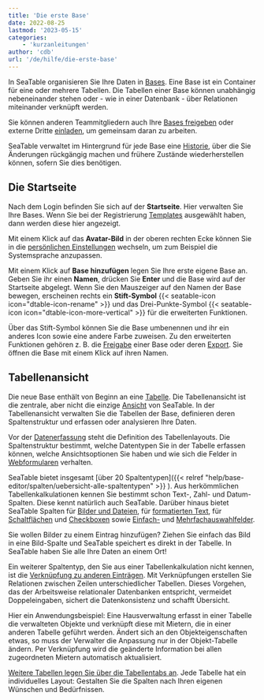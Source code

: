 ```yaml
---
title: 'Die erste Base'
date: 2022-08-25
lastmod: '2023-05-15'
categories:
    - 'kurzanleitungen'
author: 'cdb'
url: '/de/hilfe/die-erste-base'
---
```


In SeaTable organisieren Sie Ihre Daten in [Bases](https://seatable.io/docs/arbeiten-mit-bases/bases/). Eine Base ist ein Container für eine oder mehrere Tabellen. Die Tabellen einer Base können unabhängig nebeneinander stehen oder - wie in einer Datenbank - über Relationen miteinander verknüpft werden.

Sie können anderen Teammitgliedern auch Ihre [Bases freigeben](https://seatable.io/docs/freigaben/base-und-ansichtsfreigaben-im-ueberblick/) oder externe Dritte [einladen](https://seatable.io/docs/freigaben/unterschiede-zwischen-einladungs-links-und-externen-links/), um gemeinsam daran zu arbeiten.

SeaTable verwaltet im Hintergrund für jede Base eine [Historie](https://seatable.io/docs/historie-und-versionen/historie-und-logs/), über die Sie Änderungen rückgängig machen und frühere Zustände wiederherstellen können, sofern Sie dies benötigen.

## Die Startseite

Nach dem Login befinden Sie sich auf der **Startseite**. Hier verwalten Sie Ihre Bases. Wenn Sie bei der Registrierung [Templates](/docs/handbuch/templates/) ausgewählt haben, dann werden diese hier angezeigt.

Mit einem Klick auf das **Avatar-Bild** in der oberen rechten Ecke können Sie in die [persönlichen Einstellungen](https://seatable.io/docs/persoenliche-einstellungen/persoenliche-einstellungen/) wechseln, um zum Beispiel die Systemsprache anzupassen.

Mit einem Klick auf **Base hinzufügen** legen Sie Ihre erste eigene Base an. Geben Sie ihr einen **Namen**, drücken Sie **Enter** und die Base wird auf der Startseite abgelegt. Wenn Sie den Mauszeiger auf den Namen der Base bewegen, erscheinen rechts ein **Stift-Symbol** {{< seatable-icon icon="dtable-icon-rename" >}} und das Drei-Punkte-Symbol {{< seatable-icon icon="dtable-icon-more-vertical" >}} für die erweiterten Funktionen.

Über das Stift-Symbol können Sie die Base umbenennen und ihr ein anderes Icon sowie eine andere Farbe zuweisen. Zu den erweiterten Funktionen gehören z. B. die [Freigabe](https://seatable.io/docs/freigaben/base-und-ansichtsfreigaben-im-ueberblick/) einer Base oder deren [Export](https://seatable.io/docs/import-von-daten/datenimport-und-export/). Sie öffnen die Base mit einem Klick auf ihren Namen.

## Tabellenansicht

Die neue Base enthält von Beginn an eine [Tabelle](https://seatable.io/docs/seatable-nutzen/einfuehrung-in-die-arbeit-mit-bases-und-tabellen/). Die Tabellenansicht ist die zentrale, aber nicht die einzige [Ansicht](/docs/handbuch/datenmanagement/ansichten/) von SeaTable. In der Tabellenansicht verwalten Sie die Tabellen der Base, definieren deren Spaltenstruktur und erfassen oder analysieren Ihre Daten.

Vor der [Datenerfassung](https://seatable.io/docs/seatable-nutzen/datenerfassung/) steht die Definition des Tabellenlayouts. Die Spaltenstruktur bestimmt, welche Datentypen Sie in der Tabelle erfassen können, welche Ansichtsoptionen Sie haben und wie sich die Felder in [Webformularen](https://seatable.io/docs/webformulare/webformulare/) verhalten.

SeaTable bietet insgesamt [über 20 Spaltentypen]({{< relref "help/base-editor/spalten/uebersicht-alle-spaltentypen" >}}
). Aus herkömmlichen Tabellenkalkulationen kennen Sie bestimmt schon Text-, Zahl- und Datum-Spalten. Diese kennt natürlich auch SeaTable. Darüber hinaus bietet SeaTable Spalten für [Bilder und Dateien](https://seatable.io/docs/dateien-und-bilder/unterschiede-zwischen-bild-und-datei-spalte/), für [formatierten Text](https://seatable.io/docs/text-und-zahlen/die-spalten-text-und-formatierter-text/), für [Schaltflächen](https://seatable.io/docs/andere-spalten/die-schaltflaeche/) und [Checkboxen](https://seatable.io/docs/auswahlspalten/anlegen-einer-checkbox-spalte/) sowie [Einfach-](https://seatable.io/docs/auswahlspalten/anlegen-einer-einfachauswahl-spalte/) und [Mehrfachauswahlfelder](https://seatable.io/docs/auswahlspalten/die-mehrfachauswahl-spalte/).

Sie wollen Bilder zu einem Eintrag hinzufügen? Ziehen Sie einfach das Bild in eine Bild-Spalte und SeaTable speichert es direkt in der Tabelle. In SeaTable haben Sie alle Ihre Daten an einem Ort!

Ein weiterer Spaltentyp, den Sie aus einer Tabellenkalkulation nicht kennen, ist die [Verknüpfung zu anderen Einträgen](https://seatable.io/docs/verknuepfungen/wie-man-tabellen-in-seatable-miteinander-verknuepft/). Mit Verknüpfungen erstellen Sie Relationen zwischen Zeilen unterschiedlicher Tabellen. Dieses Vorgehen, das der Arbeitsweise relationaler Datenbanken entspricht, vermeidet Doppeleingaben, sichert die Datenkonsistenz und schafft Übersicht.

Hier ein Anwendungsbeispiel: Eine Hausverwaltung erfasst in einer Tabelle die verwalteten Objekte und verknüpft diese mit Mietern, die in einer anderen Tabelle geführt werden. Ändert sich an den Objekteigenschaften etwas, so muss der Verwalter die Anpassung nur in der Objekt-Tabelle ändern. Per Verknüpfung wird die geänderte Information bei allen zugeordneten Mietern automatisch aktualisiert.

[Weitere Tabellen legen Sie über die Tabellentabs an](https://seatable.io/docs/arbeiten-in-tabellen/eine-tabelle-in-einer-base-hinzufuegen/). Jede Tabelle hat ein individuelles Layout: Gestalten Sie die Spalten nach Ihren eigenen Wünschen und Bedürfnissen.
